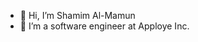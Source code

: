 - 👋 Hi, I’m Shamim Al-Mamun
- 👀 I’m a software engineer at Apploye Inc.

<!---
shamimApploye/shamimApploye is a ✨ special ✨ repository because its `README.md` (this file) appears on your GitHub profile.
You can click the Preview link to take a look at your changes.
--->

